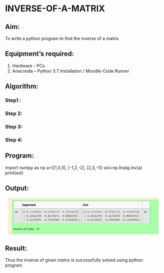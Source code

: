 # INVERSE-OF-A-MATRIX
## Aim:
To write a python program to find the inverse of a matrix
## Equipment’s required:
1. 	Hardware – PCs
2. 	Anaconda – Python 3.7 Installation / Moodle-Code Runner
## Algorithm:
### Step1 : 
### Step 2: 
### Step 3: 
### Step 4: 

## Program:
import numpy as np
a=([1,0,3],
[-1,2,-2],
[2,3,-1])
sol=np.linalg.inv(a)
print(sol)
## Output:
![output](./Screenshot_20230125_034722.png)
## Result:
Thus the inverse of given matrix is successfully solved using python program

